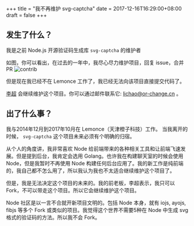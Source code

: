 +++
title = "我不再维护 svg-captcha"
date = 2017-12-16T16:29:00+08:00
draft = false
+++

## 发生了什么？

我是之前 Node.js 开源验证码生成库 `svg-captcha` 的维护者

如图，你可以看出，在过去的一年中，我尽心尽力维护项目，回复 issue，合并 PR
![contrib](/images/svg-captcha-contrib.png)

但是现在我已经不在 Lemonce 工作了，我已经无法向该项目直接提交代码了。

[李超](https://github.com/lichaozhy) 会继续维护这个项目。你可以通过邮件联系它: lichao@or-change.cn 。

## 出了什么事？

我与2014年12月到2017年10月在 Lemonce（天津橙子科技）工作。 当我离开的时候， `svg-captcha` 这个项目未来必须有个明确的归宿。

从个人的角度讲，我非常喜欢 Node 给前端带来的各种相关工具和让前端飞速发展。但是提到后台，我肯定会选用 Golang。也许我在构建聊天室的时候会使用 Node，但是我暂时不再使用 Node 构建任何后台应用了。我的新工作是纯前端的，我自己都不怎么用了，所以我认为我也不太适合继续维护这个项目了。

但是，我是无法决定这个项目的未来的。我的前老板，李超表示，我只可以 Fork，不可以带走这个项目。所以它会继续维护这个项目。

Node 社区是以一言不合就开新项目文明的。包括 Node 本身，就有 iojs, ayojs, fibjs 等多个 Fork 或类似的项目。我觉得这个世界不需要5种在 Node 中生成 svg 格式的验证码的方法。所以我不会 Fork。